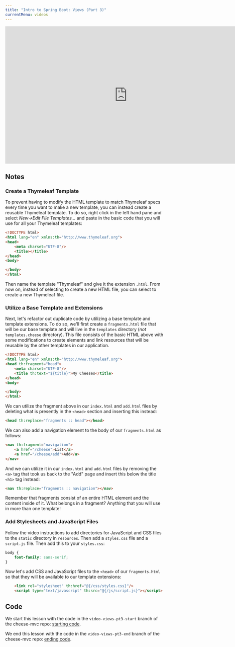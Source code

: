 ```yaml
---
title: "Intro to Spring Boot: Views (Part 3)"
currentMenu: videos
---
```


<div class="youtube-wrapper"><iframe width="776" height="437" src="https://www.youtube.com/embed/pLVjuN4OPy8" frameborder="0" allowfullscreen></iframe></div>

## Notes

### Create a Thymeleaf Template

To prevent having to modify the HTML template to match Thymeleaf specs every time you want to make a new template, you can instead create a reusable Thymeleaf template. To do so, right click in the left hand pane and select *New->Edit File Templates...* and paste in the basic code that you will use for all your Thymeleaf templates:

```HTML
<!DOCTYPE html>
<html lang="en" xmlns:th="http://www.thymeleaf.org">
<head>
    <meta charset="UTF-8"/>
    <title></title>
</head>
<body>

</body>
</html>
```

Then name the template "Thymeleaf" and give it the extension `.html`. From now on, instead of selecting to create a new HTML file, you can select to create a new Thymeleaf file.

### Utilize a Base Template and Extensions

Next, let's refactor out duplicate code by utilizing a base template and template extensions. To do so, we'll first create a `fragments.html` file that will be our base template and will live in the `templates` directory (*not* `templates.cheese` directory). This file consists of the basic HTML above with some modifications to create elements and link resources that will be reusable by the other templates in our application. 

```HTML
<!DOCTYPE html>
<html lang="en" xmlns:th="http://www.thymeleaf.org">
<head th:fragment="head">
    <meta charset="UTF-8"/>
    <title th:text="${title}">My Cheeses</title>
</head>
<body>

</body>
</html>
```

We can utilize the fragment above in our `index.html` and `add.html` files by deleting what is presently in the `<head>` section and inserting this instead:

```HTML
<head th:replace="fragments :: head"></head>
```

We can also add a navigation element to the body of our `fragments.html` as follows:

```HTML
<nav th:fragment="navigation">
    <a href="/cheese">List</a>
    <a href="/cheese/add">Add</a>
</nav>
```

And we can utilize it in our `index.html` and `add.html` files by removing the `<a>` tag that took us back to the "Add" page and insert this below the title `<h1>` tag instead:

```HTML
<nav th:replace="fragments :: navigation"></nav>
```

Remember that fragments consist of an entire HTML element and the content inside of it. What belongs in a fragment? Anything that you will use in more than one template!

### Add Stylesheets and JavaScript Files

Follow the video instructions to add directories for JavaScript and CSS files to the `static` directory in `resources`. Then add a `styles.css` file and a `script.js` file. Then add this to your `styles.css`:

```css
body {
    font-family: sans-serif;
}
```

Now let's add CSS and JavaScript files to the `<head>` of our `fragments.html` so that they will be available to our template extensions:

```HTML
    <link rel="stylesheet" th:href="@{/css/styles.css}"/>
    <script type="text/javascript" th:src="@{/js/script.js}"></script>
```

## Code

We start this lesson with the code in the `video-views-pt3-start` branch of the cheese-mvc repo: [starting code](https://github.com/LaunchCodeEducation/cheese-mvc/tree/video-views-pt3-start).

We end this lesson with the code in the `video-views-pt3-end` branch of the cheese-mvc repo: [ending code](https://github.com/LaunchCodeEducation/cheese-mvc/tree/video-views-pt3-end).
